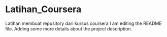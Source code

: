 # Latihan_Coursera
Latihan membuat repository dari kursus coursera
I am editing the README file. Adding some more details about the project description.
